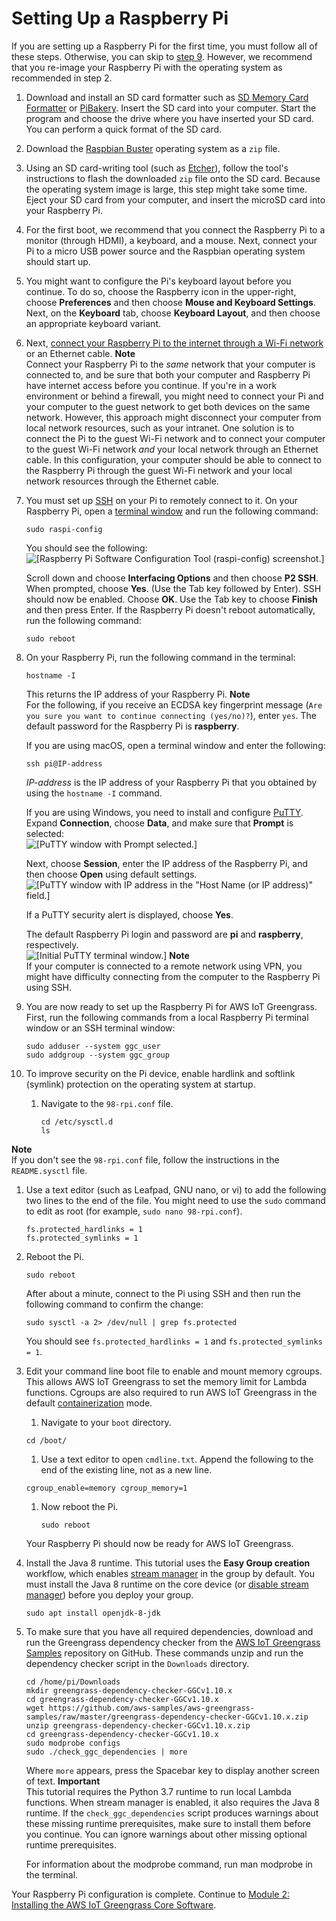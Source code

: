 # Setting Up a Raspberry Pi<a name="setup-filter.rpi"></a>

If you are setting up a Raspberry Pi for the first time, you must follow all of these steps\. Otherwise, you can skip to [step 9](#add-ggc-user-ggc-group)\. However, we recommend that you re\-image your Raspberry Pi with the operating system as recommended in step 2\.

1. Download and install an SD card formatter such as [SD Memory Card Formatter](https://www.sdcard.org/downloads/formatter_4/index.html) or [PiBakery](http://www.pibakery.org/download.html)\. Insert the SD card into your computer\. Start the program and choose the drive where you have inserted your SD card\. You can perform a quick format of the SD card\.

1. Download the [Raspbian Buster](https://downloads.raspberrypi.org/raspbian/images/raspbian-2019-07-12/) operating system as a `zip` file\.

1. Using an SD card\-writing tool \(such as [Etcher](https://etcher.io/)\), follow the tool's instructions to flash the downloaded `zip` file onto the SD card\. Because the operating system image is large, this step might take some time\. Eject your SD card from your computer, and insert the microSD card into your Raspberry Pi\.

1. For the first boot, we recommend that you connect the Raspberry Pi to a monitor \(through HDMI\), a keyboard, and a mouse\. Next, connect your Pi to a micro USB power source and the Raspbian operating system should start up\. 

1. You might want to configure the Pi's keyboard layout before you continue\. To do so, choose the Raspberry icon in the upper\-right, choose **Preferences** and then choose **Mouse and Keyboard Settings**\. Next, on the **Keyboard** tab, choose **Keyboard Layout**, and then choose an appropriate keyboard variant\.

1. Next, [connect your Raspberry Pi to the internet through a Wi\-Fi network](https://www.raspberrypi.org/documentation/configuration/wireless/desktop.md) or an Ethernet cable\.
**Note**  
Connect your Raspberry Pi to the *same* network that your computer is connected to, and be sure that both your computer and Raspberry Pi have internet access before you continue\. If you're in a work environment or behind a firewall, you might need to connect your Pi and your computer to the guest network to get both devices on the same network\. However, this approach might disconnect your computer from local network resources, such as your intranet\. One solution is to connect the Pi to the guest Wi\-Fi network and to connect your computer to the guest Wi\-Fi network *and* your local network through an Ethernet cable\. In this configuration, your computer should be able to connect to the Raspberry Pi through the guest Wi\-Fi network and your local network resources through the Ethernet cable\.

1. You must set up [SSH](https://en.wikipedia.org/wiki/Secure_Shell) on your Pi to remotely connect to it\. On your Raspberry Pi, open a [terminal window](https://www.raspberrypi.org/documentation/usage/terminal/) and run the following command:

   ```
   sudo raspi-config
   ```

   You should see the following:  
![\[Raspberry Pi Software Configuration Tool (raspi-config) screenshot.\]](http://docs.aws.amazon.com/greengrass/latest/developerguide/images/gg-get-started-001.png)

   Scroll down and choose **Interfacing Options** and then choose **P2 SSH**\. When prompted, choose **Yes**\. \(Use the Tab key followed by Enter\)\. SSH should now be enabled\. Choose **OK**\. Use the Tab key to choose **Finish** and then press Enter\. If the Raspberry Pi doesn't reboot automatically, run the following command:

   ```
   sudo reboot
   ```

1. On your Raspberry Pi, run the following command in the terminal:

   ```
   hostname -I
   ```

   This returns the IP address of your Raspberry Pi\.
**Note**  
For the following, if you receive an ECDSA key fingerprint message \(`Are you sure you want to continue connecting (yes/no)?`\), enter `yes`\. The default password for the Raspberry Pi is **raspberry**\.

   If you are using macOS, open a terminal window and enter the following:

   ```
   ssh pi@IP-address
   ```

   *IP\-address* is the IP address of your Raspberry Pi that you obtained by using the `hostname -I` command\.

   If you are using Windows, you need to install and configure [PuTTY](https://www.chiark.greenend.org.uk/~sgtatham/putty/latest.html)\. Expand **Connection**, choose **Data**, and make sure that **Prompt** is selected:   
![\[PuTTY window with Prompt selected.\]](http://docs.aws.amazon.com/greengrass/latest/developerguide/images/gg-get-started-001.4.png)

   Next, choose **Session**, enter the IP address of the Raspberry Pi, and then choose **Open** using default settings\.   
![\[PuTTY window with IP address in the "Host Name (or IP address)" field.\]](http://docs.aws.amazon.com/greengrass/latest/developerguide/images/gg-get-started-001.5.png)

   If a PuTTY security alert is displayed, choose **Yes**\.

   The default Raspberry Pi login and password are **pi** and **raspberry**, respectively\.  
![\[Initial PuTTY terminal window.\]](http://docs.aws.amazon.com/greengrass/latest/developerguide/images/gg-get-started-001.6.png)
**Note**  
If your computer is connected to a remote network using VPN, you might have difficulty connecting from the computer to the Raspberry Pi using SSH\.

1. <a name="add-ggc-user-ggc-group"></a>You are now ready to set up the Raspberry Pi for AWS IoT Greengrass\. First, run the following commands from a local Raspberry Pi terminal window or an SSH terminal window:

   ```
   sudo adduser --system ggc_user
   sudo addgroup --system ggc_group
   ```

1. To improve security on the Pi device, enable hardlink and softlink \(symlink\) protection on the operating system at startup\.

   1. Navigate to the `98-rpi.conf` file\.

      ```
      cd /etc/sysctl.d
      ls
      ```
**Note**  
If you don't see the `98-rpi.conf` file, follow the instructions in the `README.sysctl` file\.

   1. Use a text editor \(such as Leafpad, GNU nano, or vi\) to add the following two lines to the end of the file\. You might need to use the `sudo` command to edit as root \(for example, `sudo nano 98-rpi.conf`\)\.

      ```
      fs.protected_hardlinks = 1
      fs.protected_symlinks = 1
      ```

   1. Reboot the Pi\.

      ```
      sudo reboot
      ```

      After about a minute, connect to the Pi using SSH and then run the following command to confirm the change:

      ```
      sudo sysctl -a 2> /dev/null | grep fs.protected
      ```

      You should see `fs.protected_hardlinks = 1` and `fs.protected_symlinks = 1`\.

1. <a name="stretch-step"></a> Edit your command line boot file to enable and mount memory cgroups\. This allows AWS IoT Greengrass to set the memory limit for Lambda functions\. Cgroups are also required to run AWS IoT Greengrass in the default [containerization](lambda-group-config.md#lambda-containerization-considerations) mode\.

   1.  Navigate to your `boot` directory\. 

      ```
      cd /boot/
      ```

   1.  Use a text editor to open `cmdline.txt`\. Append the following to the end of the existing line, not as a new line\.

      ```
      cgroup_enable=memory cgroup_memory=1
      ```

   1. Now reboot the Pi\.

      ```
      sudo reboot
      ```

   Your Raspberry Pi should now be ready for AWS IoT Greengrass\.

1. <a name="install-java-8-runtime"></a>Install the Java 8 runtime\. This tutorial uses the **Easy Group creation** workflow, which enables [stream manager](stream-manager.md) in the group by default\. You must install the Java 8 runtime on the core device \(or [disable stream manager](configure-stream-manager.md#enable-stream-manager-console-existing-group)\) before you deploy your group\.

   ```
   sudo apt install openjdk-8-jdk
   ```

1. To make sure that you have all required dependencies, download and run the Greengrass dependency checker from the [AWS IoT Greengrass Samples](https://github.com//aws-samples/aws-greengrass-samples) repository on GitHub\. These commands unzip and run the dependency checker script in the `Downloads` directory\.

   ```
   cd /home/pi/Downloads
   mkdir greengrass-dependency-checker-GGCv1.10.x
   cd greengrass-dependency-checker-GGCv1.10.x
   wget https://github.com/aws-samples/aws-greengrass-samples/raw/master/greengrass-dependency-checker-GGCv1.10.x.zip
   unzip greengrass-dependency-checker-GGCv1.10.x.zip
   cd greengrass-dependency-checker-GGCv1.10.x
   sudo modprobe configs
   sudo ./check_ggc_dependencies | more
   ```

   Where `more` appears, press the Spacebar key to display another screen of text\. 
**Important**  
<a name="lambda-runtime-prereqs"></a>This tutorial requires the Python 3\.7 runtime to run local Lambda functions\. When stream manager is enabled, it also requires the Java 8 runtime\. If the `check_ggc_dependencies` script produces warnings about these missing runtime prerequisites, make sure to install them before you continue\. You can ignore warnings about other missing optional runtime prerequisites\.

   For information about the modprobe command, run man modprobe in the terminal\. 

Your Raspberry Pi configuration is complete\. Continue to [Module 2: Installing the AWS IoT Greengrass Core Software](module2.md)\.